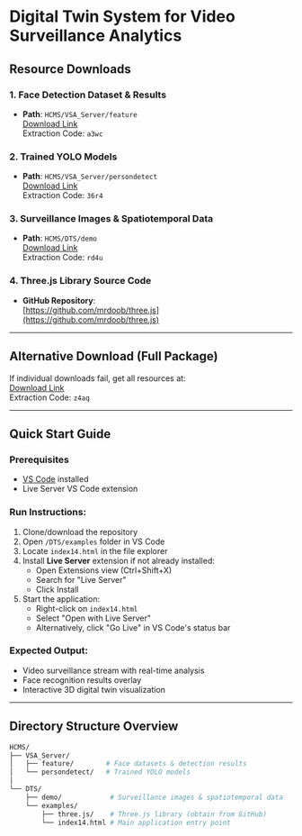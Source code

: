 # Digital Twin System for Video Surveillance Analytics

## Resource Downloads

### 1. Face Detection Dataset & Results
- **Path**: `HCMS/VSA_Server/feature`  
[Download Link](https://pan.baidu.com/s/1HPHSKJtb8kHuTRDkqDzSkQ?pwd=a3wc)  
Extraction Code: `a3wc`

### 2. Trained YOLO Models
- **Path**: `HCMS/VSA_Server/persondetect`  
[Download Link](https://pan.baidu.com/s/1qRoxu4cofxLfNWVv4gNMeg?pwd=36r4)  
Extraction Code: `36r4`

### 3. Surveillance Images & Spatiotemporal Data
- **Path**: `HCMS/DTS/demo`  
[Download Link](https://pan.baidu.com/s/19gT_1bb6o3yKU_wmPIkGqQ?pwd=rd4u)  
Extraction Code: `rd4u`

### 4. Three.js Library Source Code
- **GitHub Repository**:  
[https://github.com/mrdoob/three.js](https://github.com/mrdoob/three.js)

---

## Alternative Download (Full Package)
If individual downloads fail, get all resources at:  
[Download Link](https://pan.baidu.com/s/1Vi9On8vuILULb9rQNaRV5A?pwd=z4aq)  
Extraction Code: `z4aq`

---

## Quick Start Guide

### Prerequisites
- [VS Code](https://code.visualstudio.com/) installed
- Live Server VS Code extension

### Run Instructions:
1. Clone/download the repository
2. Open `/DTS/examples` folder in VS Code
3. Locate `index14.html` in the file explorer
4. Install **Live Server** extension if not already installed:
   - Open Extensions view (Ctrl+Shift+X)
   - Search for "Live Server"
   - Click Install
5. Start the application:
   - Right-click on `index14.html`
   - Select "Open with Live Server"
   - Alternatively, click "Go Live" in VS Code's status bar
   
### Expected Output:
- Video surveillance stream with real-time analysis
- Face recognition results overlay
- Interactive 3D digital twin visualization

---

## Directory Structure Overview
```bash
HCMS/
├── VSA_Server/
│   ├── feature/        # Face datasets & detection results
│   └── persondetect/   # Trained YOLO models
│
└── DTS/
    ├── demo/            # Surveillance images & spatiotemporal data
    └── examples/
        ├── three.js/    # Three.js library (obtain from GitHub)
        └── index14.html # Main application entry point
```
